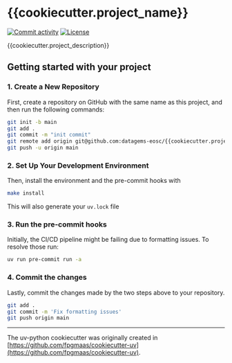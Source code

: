 # {{cookiecutter.project_name}}

[![Commit activity](https://img.shields.io/github/commit-activity/m/datagems-eosc/{{cookiecutter.project_name}})](https://img.shields.io/github/commit-activity/m/datagems-eosc/{{cookiecutter.project_name}})
[![License](https://img.shields.io/github/license/datagems-eosc/{{cookiecutter.project_name}})](https://img.shields.io/github/license/datagems-eosc/{{cookiecutter.project_name}})

{{cookiecutter.project_description}}


## Getting started with your project

### 1. Create a New Repository

First, create a repository on GitHub with the same name as this project, and then run the following commands:

```bash
git init -b main
git add .
git commit -m "init commit"
git remote add origin git@github.com:datagems-eosc/{{cookiecutter.project_name}}.git
git push -u origin main
```

### 2. Set Up Your Development Environment

Then, install the environment and the pre-commit hooks with

```bash
make install
```

This will also generate your `uv.lock` file

### 3. Run the pre-commit hooks

Initially, the CI/CD pipeline might be failing due to formatting issues. To resolve those run:

```bash
uv run pre-commit run -a
```

### 4. Commit the changes

Lastly, commit the changes made by the two steps above to your repository.

```bash
git add .
git commit -m 'Fix formatting issues'
git push origin main
```

---

The uv-python cookiecutter was originally created in [https://github.com/fpgmaas/cookiecutter-uv](https://github.com/fpgmaas/cookiecutter-uv).

